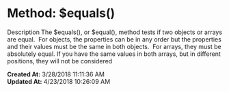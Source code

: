# Method: $equals()

Description The $equals(), or $equal(), method tests if two objects or arrays are equal.  For objects, the properties can be in any order but the properties and their values must be the same in both objects.  For arrays, they must be absolutely equal. If you have the same values in both arrays, but in different positions, they will not be considered  

**Created At:** 3/28/2018 11:11:36 AM  
**Updated At:** 4/23/2018 10:26:09 AM  

